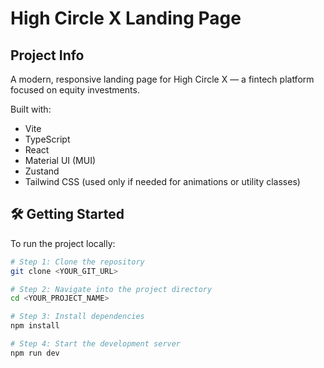 # High Circle X Landing Page

## Project Info

A modern, responsive landing page for High Circle X — a fintech platform focused on equity investments.

Built with:

- Vite
- TypeScript
- React
- Material UI (MUI)
- Zustand
- Tailwind CSS (used only if needed for animations or utility classes)

## 🛠 Getting Started

To run the project locally:

```bash
# Step 1: Clone the repository
git clone <YOUR_GIT_URL>

# Step 2: Navigate into the project directory
cd <YOUR_PROJECT_NAME>

# Step 3: Install dependencies
npm install

# Step 4: Start the development server
npm run dev
```

